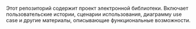 Этот репозиторий содержит проект электронной библиотеки. Включает пользовательские истории, сценарии использования, диаграмму use case и другие материалы, описывающие функциональные возможности.
